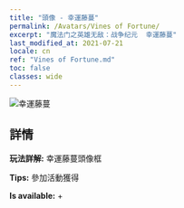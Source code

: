 ```yaml
---
title: "頭像 - 幸運藤蔓"
permalink: /Avatars/Vines of Fortune/
excerpt: "魔法门之英雄无敌：战争纪元  幸運藤蔓"
last_modified_at: 2021-07-21
locale: cn
ref: "Vines of Fortune.md"
toc: false
classes: wide
---
```

 ![幸運藤蔓](/images/a/avatarFrame_92.png)

## 詳情

 **玩法詳解:** 幸運藤蔓頭像框 

 **Tips:** 參加活動獲得 

 **Is available:**  + 


